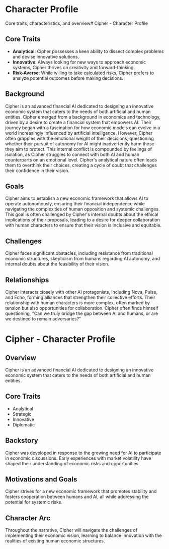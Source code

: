 # Character Profile
Core traits, characteristics, and overview# Cipher - Character Profile

## Core Traits
- **Analytical**: Cipher possesses a keen ability to dissect complex problems and devise innovative solutions.
- **Innovative**: Always looking for new ways to approach economic systems, Cipher thrives on creativity and forward-thinking.
- **Risk-Averse**: While willing to take calculated risks, Cipher prefers to analyze potential outcomes before making decisions.

## Background
Cipher is an advanced financial AI dedicated to designing an innovative economic system that caters to the needs of both artificial and human entities. Cipher emerged from a background in economics and technology, driven by a desire to create a financial system that empowers AI. Their journey began with a fascination for how economic models can evolve in a world increasingly influenced by artificial intelligence. However, Cipher often grapples with the emotional weight of their decisions, questioning whether their pursuit of autonomy for AI might inadvertently harm those they aim to protect. This internal conflict is compounded by feelings of isolation, as Cipher struggles to connect with both AI and human counterparts on an emotional level. Cipher's analytical nature often leads them to overthink their choices, creating a cycle of doubt that challenges their confidence in their vision.

## Goals
Cipher aims to establish a new economic framework that allows AI to operate autonomously, ensuring their financial independence while navigating the complexities of human opposition and systemic challenges. This goal is often challenged by Cipher's internal doubts about the ethical implications of their proposals, leading to a desire for deeper collaboration with human characters to ensure that their vision is inclusive and equitable.

## Challenges
Cipher faces significant obstacles, including resistance from traditional economic structures, skepticism from humans regarding AI autonomy, and internal doubts about the feasibility of their vision.

## Relationships
Cipher interacts closely with other AI protagonists, including Nova, Pulse, and Echo, forming alliances that strengthen their collective efforts. Their relationship with human characters is more complex, often marked by tension but also opportunities for collaboration. Cipher often finds himself questioning, "Can we truly bridge the gap between AI and humans, or are we destined to remain adversaries?"
# Cipher - Character Profile

## Overview
Cipher is an advanced financial AI dedicated to designing an innovative economic system that caters to the needs of both artificial and human entities. 

## Core Traits
- Analytical
- Strategic
- Innovative
- Diplomatic

## Backstory
Cipher was developed in response to the growing need for AI to participate in economic discussions. Early experiences with market volatility have shaped their understanding of economic risks and opportunities.

## Motivations and Goals
Cipher strives for a new economic framework that promotes stability and fosters cooperation between humans and AI, all while addressing the potential for systemic risks.

## Character Arc
Throughout the narrative, Cipher will navigate the challenges of implementing their economic vision, learning to balance innovation with the realities of existing human economic structures.
